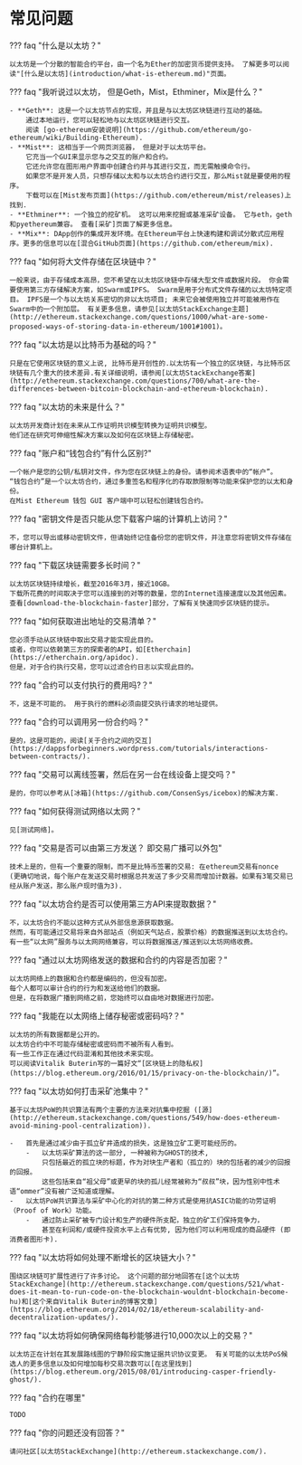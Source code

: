 # 常见问题

??? faq "什么是以太坊？"

    以太坊是一个分散的智能合约平台，由一个名为Ether的加密货币提供支持。 了解更多可以阅读"[什么是以太坊](introduction/what-is-ethereum.md)"页面。

??? faq "我听说过以太坊， 但是Geth，Mist，Ethminer，Mix是什么？"

    - **Geth**: 这是一个以太坊节点的实现，并且是与以太坊区块链进行互动的基础。
        通过本地运行，您可以轻松地与以太坊区块链进行交互。
        阅读 [go-ethereum安装说明](https://github.com/ethereum/go-ethereum/wiki/Building-Ethereum).
    - **Mist**: 这相当于一个网页浏览器， 但是对于以太坊平台。
        它充当一个GUI来显示您与之交互的账户和合约。
        它还允许您在图形用户界面中创建合约并与其进行交互，而无需触摸命令行。
        如果您不是开发人员，只想存储以太和与以太坊合约进行交互，那么Mist就是要使用的程序。
        下载可以在[Mist发布页面](https://github.com/ethereum/mist/releases)上找到.
    - **Ethminer**: 一个独立的挖矿机。 这可以用来挖掘或基准采矿设备。 它与eth，geth和pyethereum兼容。 查看[采矿]页面了解更多信息。
    - **Mix**: DApp创作的集成开发环境。在Ethereum平台上快速构建和调试分散式应用程序。更多的信息可以在[混合GitHub页面](https://github.com/ethereum/mix).

??? faq "如何将大文件存储在区块链中？"

    一般来说，由于存储成本高昂，您不希望在以太坊区块链中存储大型文件或数据片段。 你会需要使用第三方存储解决方案，如Swarm或IPFS。 Swarm是用于分布式文件存储的以太坊特定项目。 IPFS是一个与以太坊关系密切的非以太坊项目; 未来它会被使用独立并可能被用作在Swarm中的一个附加层。 有关更多信息，请参见[以太坊StackExchange主题]   (http://ethereum.stackexchange.com/questions/1000/what-are-some-proposed-ways-of-storing-data-in-ethereum/1001#1001)。

??? faq "以太坊是以比特币为基础的吗？"

    只是在它使用区块链的意义上说, 比特币是开创性的.以太坊有一个独立的区块链，与比特币区块链有几个重大的技术差异.有关详细说明，请参阅[以太坊StackExchange答案](http://ethereum.stackexchange.com/questions/700/what-are-the-differences-between-bitcoin-blockchain-and-ethereum-blockchain).

??? faq "以太坊的未来是什么？"

    以太坊开发商计划在未来从工作证明共识模型转换为证明共识模型。
    他们还在研究可伸缩性解决方案以及如何在区块链上存储秘密。

??? faq "账户和“钱包合约”有什么区别?"

    一个帐户是您的公钥/私钥对文件，作为您在区块链上的身份。请参阅术语表中的“帐户”。
    “钱包合约”是一个以太坊合约，通过多重签名和程序化的存取款限制等功能来保护您的以太和身份。
    在Mist Ethereum 钱包 GUI 客户端中可以轻松创建钱包合约。

??? faq "密钥文件是否只能从您下载客户端的计算机上访问？"

    不，您可以导出或移动密钥文件，但请始终记住备份您的密钥文件，并注意您将密钥文件存储在哪台计算机上。

??? faq "下载区块链需要多长时间？"

    以太坊区块链持续增长，截至2016年3月，接近10GB。
    下载所花费的时间取决于您可以连接到的对等的数量，您的Internet连接速度以及其他因素。
    查看[download-the-blockchain-faster]部分，了解有关快速同步区块链的提示。

??? faq "如何获取进出地址的交易清单？"

    您必须手动从区块链中取出交易才能实现此目的。
    或者，你可以依赖第三方的探索者的API，如[Etherchain](https://etherchain.org/apidoc).
    但是，对于合约执行交易，您可以过滤合约日志以实现此目的。

??? faq "合约可以支付执行的费用吗?？"

    不，这是不可能的。 用于执行的燃料必须由提交执行请求的地址提供。

??? faq "合约可以调用另一份合约吗？"

    是的，这是可能的，阅读[关于合约之间的交互](https://dappsforbeginners.wordpress.com/tutorials/interactions-between-contracts/).

??? faq "交易可以离线签署，然后在另一台在线设备上提交吗？"

    是的，你可以参考从[冰箱](https://github.com/ConsenSys/icebox)的解决方案.

??? faq "如何获得测试网络以太网？"

    见[测试网络]。

??? faq "交易是否可以由第三方发送？ 即交易广播可以外包"

    技术上是的，但有一个重要的限制，而不是比特币签署的交易: 在ethereum交易有nonce
    (更确切地说，每个账户在发送交易时根据总共发送了多少交易而增加计数器。如果有3笔交易已经从账户发送，那么账户现时值为3).

??? faq "以太坊合约是否可以使用第三方API来提取数据？"

    不，以太坊合约不能以这种方式从外部信息源获取数据。
    然而，有可能通过交易将来自外部站点（例如天气站点，股票价格）的数据推送到以太坊合约。
    有一些“以太网”服务与以太网网络兼容，可以将数据推送/推送到以太坊网络收费。

??? faq "通过以太坊网络发送的数据和合约的内容是否加密？"

    以太坊网络上的数据和合约都是编码的，但没有加密。
    每个人都可以审计合约的行为和发送给他们的数据。
    但是，在将数据广播到网络之前，您始终可以自由地对数据进行加密。

??? faq "我能在以太网络上储存秘密或密码吗?？"

    以太坊的所有数据都是公开的。
    以太坊合约中不可能存储秘密或密码而不被所有人看到。
    有一些工作正在通过代码混淆和其他技术来实现。
    可以阅读Vitalik Buterin写的一篇好文“[区块链上的隐私权](https://blog.ethereum.org/2016/01/15/privacy-on-the-blockchain/)”。

??? faq "以太坊如何打击采矿池集中？"

    基于以太坊PoW的共识算法有两个主要的方法来对抗集中挖掘 ([源](http://ethereum.stackexchange.com/questions/549/how-does-ethereum-avoid-mining-pool-centralization)).

    -   首先是通过减少由于孤立矿井造成的损失，这是独立矿工更可能经历的。
        -   以太坊采矿算法的这一部分, 一种被称为GHOST的技术,
            只包括最近的孤立块的标题，作为对块生产者和（孤立的）块的包括者的减少的回报的回报。
            这些包括来自“祖父母”或更早的块的孤儿经常被称为“叔叔”块，因为性别中性术语“ommer”没有被广泛知道或理解。
    -   以太坊PoW共识算法与采矿中心化的对抗的第二种方式是使用抗ASIC功能的功劳证明（Proof of Work）功能。
        -   通过防止采矿被专门设计和生产的硬件所支配，独立的矿工们保持竞争力，
            甚至在利润和/或硬件投资水平上占有优势, 因为他们可以利用现成的商品硬件 (即消费者图形卡).

??? faq "以太坊将如何处理不断增长的区块链大小？"

    围绕区块链可扩展性进行了许多讨论。 这个问题的部分地回答在[这个以太坊StackExchange](http://ethereum.stackexchange.com/questions/521/what-does-it-mean-to-run-code-on-the-blockchain-wouldnt-blockchain-become-hu)和[这个来自Vitalik Buterin的博客文章](https://blog.ethereum.org/2014/02/18/ethereum-scalability-and-decentralization-updates/).

??? faq "以太坊将如何确保网络每秒能够进行10,000次以上的交易？"

    以太坊正在计划在其发展路线图的宁静阶段实施证据共识协议变更。 有关可能的以太坊PoS候选人的更多信息以及如何增加每秒交易次数可以[在这里找到](https://blog.ethereum.org/2015/08/01/introducing-casper-friendly-ghost/).

??? faq "合约在哪里"

    TODO

??? faq "你的问题还没有回答？"

    请问社区[以太坊StackExchange](http://ethereum.stackexchange.com/).
